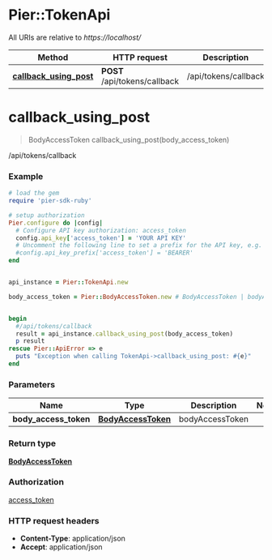 # Pier::TokenApi

All URIs are relative to *https://localhost/*

Method | HTTP request | Description
------------- | ------------- | -------------
[**callback_using_post**](TokenApi.md#callback_using_post) | **POST** /api/tokens/callback | /api/tokens/callback




# **callback_using_post**
> BodyAccessToken callback_using_post(body_access_token)

/api/tokens/callback

### Example
```ruby
# load the gem
require 'pier-sdk-ruby'

# setup authorization 
Pier.configure do |config|
  # Configure API key authorization: access_token
  config.api_key['access_token'] = 'YOUR API KEY'
  # Uncomment the following line to set a prefix for the API key, e.g. 'BEARER' (defaults to nil)
  #config.api_key_prefix['access_token'] = 'BEARER'
end


api_instance = Pier::TokenApi.new

body_access_token = Pier::BodyAccessToken.new # BodyAccessToken | bodyAccessToken


begin
  #/api/tokens/callback
  result = api_instance.callback_using_post(body_access_token)
  p result
rescue Pier::ApiError => e
  puts "Exception when calling TokenApi->callback_using_post: #{e}"
end
```

### Parameters

Name | Type | Description  | Notes
------------- | ------------- | ------------- | -------------
 **body_access_token** | [**BodyAccessToken**](BodyAccessToken.md)| bodyAccessToken | 


### Return type

[**BodyAccessToken**](BodyAccessToken.md)

### Authorization

[access_token](../README.md#access_token)

### HTTP request headers

 - **Content-Type**: application/json
 - **Accept**: application/json





